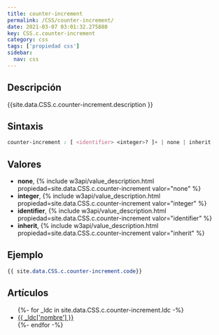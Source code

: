 ```yaml
---
title: counter-increment
permalink: /CSS/counter-increment/
date: 2021-03-07 03:01:32.275880
key: CSS.c.counter-increment
category: css
tags: ['propiedad css']
sidebar: 
  nav: css
---
```


## Descripción
{{site.data.CSS.c.counter-increment.description }}

## Sintaxis
~~~css
counter-increment : [ <identifier> <integer>? ]+ | none | inherit
~~~

## Valores
* **none**,  {% include w3api/value_description.html propiedad=site.data.CSS.c.counter-increment valor="none" %}
* **integer**,  {% include w3api/value_description.html propiedad=site.data.CSS.c.counter-increment valor="integer" %}
* **identifier**,  {% include w3api/value_description.html propiedad=site.data.CSS.c.counter-increment valor="identifier" %}
* **inherit**,  {% include w3api/value_description.html propiedad=site.data.CSS.c.counter-increment valor="inherit" %}

## Ejemplo
~~~css
{{ site.data.CSS.c.counter-increment.code}}
~~~

## Artículos
<ul>
{%- for _ldc in site.data.CSS.c.counter-increment.ldc -%}
   <li>
       <a href="{{_ldc['url'] }}">{{ _ldc['nombre'] }}</a>
   </li>
{%- endfor -%}
</ul>
